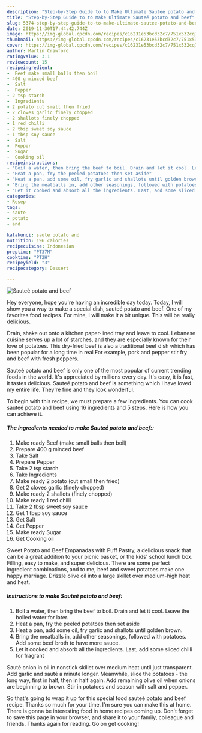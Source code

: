 ```yaml
---
description: "Step-by-Step Guide to to Make Ultimate Sauteé potato and beef"
title: "Step-by-Step Guide to to Make Ultimate Sauteé potato and beef"
slug: 5374-step-by-step-guide-to-to-make-ultimate-sautee-potato-and-beef
date: 2019-11-30T17:44:42.744Z
image: https://img-global.cpcdn.com/recipes/c16231e53bcd32c7/751x532cq70/sautee-potato-and-beef-recipe-main-photo.jpg
thumbnail: https://img-global.cpcdn.com/recipes/c16231e53bcd32c7/751x532cq70/sautee-potato-and-beef-recipe-main-photo.jpg
cover: https://img-global.cpcdn.com/recipes/c16231e53bcd32c7/751x532cq70/sautee-potato-and-beef-recipe-main-photo.jpg
author: Martin Crawford
ratingvalue: 3.1
reviewcount: 15
recipeingredient:
-  Beef make small balls then boil
- 400 g minced beef
-  Salt
-  Pepper
- 2 tsp starch
-  Ingredients
- 2 potato cut small then fried
- 2 cloves garlic finely chopped
- 2 shallots finely chopped
- 1 red chilli
- 2 tbsp sweet soy sauce
- 1 tbsp soy sauce
-  Salt
-  Pepper
-  Sugar
-  Cooking oil
recipeinstructions:
- "Boil a water, then bring the beef to boil. Drain and let it cool. Leave the boiled water for later."
- "Heat a pan, fry the peeled potatoes then set aside"
- "Heat a pan, add some oil, fry garlic and shallots until golden brown."
- "Bring the meatballs in, add other seasonings, followed with potatoes. Add some beef broth to have more sauce."
- "Let it cooked and absorb all the ingredients. Last, add some sliced chilli for fragrant"
categories:
- Resep
tags:
- saute
- potato
- and

katakunci: saute potato and
nutrition: 196 calories
recipecuisine: Indonesian
preptime: "PT37M"
cooktime: "PT2H"
recipeyield: "3"
recipecategory: Dessert

---
```



![Sauteé potato and beef](https://img-global.cpcdn.com/recipes/c16231e53bcd32c7/751x532cq70/sautee-potato-and-beef-recipe-main-photo.jpg)

Hey everyone, hope you're having an incredible day today. Today, I will show you a way to make a special dish, sauteé potato and beef. One of my favorites food recipes. For mine, I will make it a bit unique. This will be really delicious.

Drain, shake out onto a kitchen paper-lined tray and leave to cool. Lebanese cuisine serves up a lot of starches, and they are especially known for their love of potatoes. This dry-fried beef is also a traditional beef dish which has been popular for a long time in real For example, pork and pepper stir fry and beef with fresh peppers.

Sauteé potato and beef is only one of the most popular of current trending foods in the world. It's appreciated by millions every day. It's easy, it is fast, it tastes delicious. Sauteé potato and beef is something which I have loved my entire life. They're fine and they look wonderful.


To begin with this recipe, we must prepare a few ingredients. You can cook sauteé potato and beef using 16 ingredients and 5 steps. Here is how you can achieve it.

##### The ingredients needed to make Sauteé potato and beef::

1. Make ready  Beef (make small balls then boil)
1. Prepare 400 g minced beef
1. Take  Salt
1. Prepare  Pepper
1. Take 2 tsp starch
1. Take  Ingredients
1. Make ready 2 potato (cut small then fried)
1. Get 2 cloves garlic (finely chopped)
1. Make ready 2 shallots (finely chopped)
1. Make ready 1 red chilli
1. Take 2 tbsp sweet soy sauce
1. Get 1 tbsp soy sauce
1. Get  Salt
1. Get  Pepper
1. Make ready  Sugar
1. Get  Cooking oil


Sweet Potato and Beef Empanadas with Puff Pastry, a delicious snack that can be a great addition to your picnic basket, or the kids&#39; school lunch box. Filling, easy to make, and super delicious. There are some perfect ingredient combinations, and to me, beef and sweet potatoes make one happy marriage. Drizzle olive oil into a large skillet over medium-high heat and heat. 

##### Instructions to make Sauteé potato and beef:

1. Boil a water, then bring the beef to boil. Drain and let it cool. Leave the boiled water for later.
1. Heat a pan, fry the peeled potatoes then set aside
1. Heat a pan, add some oil, fry garlic and shallots until golden brown.
1. Bring the meatballs in, add other seasonings, followed with potatoes. Add some beef broth to have more sauce.
1. Let it cooked and absorb all the ingredients. Last, add some sliced chilli for fragrant


Sauté onion in oil in nonstick skillet over medium heat until just transparent. Add garlic and sauté a minute longer. Meanwhile, slice the potatoes - the long way, first in half, then in half again. Add remaining olive oil when onions are beginning to brown. Stir in potatoes and season with salt and pepper. 

So that's going to wrap it up for this special food sauteé potato and beef recipe. Thanks so much for your time. I'm sure you can make this at home. There is gonna be interesting food in home recipes coming up. Don't forget to save this page in your browser, and share it to your family, colleague and friends. Thanks again for reading. Go on get cooking!

